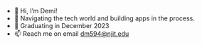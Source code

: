 - 👋 Hi, I’m Demi!
- 👀 Navigating the tech world and building apps in the process.
- 🌱 Graduating in December 2023
- 📫 Reach me on email dm594@njit.edu

<!---
dm594/dm594 is a ✨ special ✨ repository because its `README.md` (this file) appears on your GitHub profile.
You can click the Preview link to take a look at your changes.
--->
